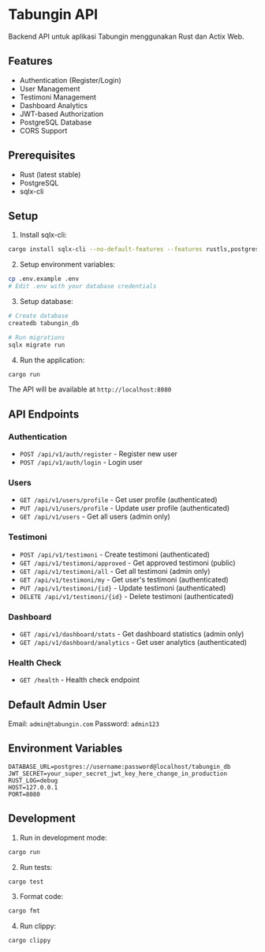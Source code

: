 # Tabungin API

Backend API untuk aplikasi Tabungin menggunakan Rust dan Actix Web.

## Features

- Authentication (Register/Login)
- User Management
- Testimoni Management
- Dashboard Analytics
- JWT-based Authorization
- PostgreSQL Database
- CORS Support

## Prerequisites

- Rust (latest stable)
- PostgreSQL
- sqlx-cli

## Setup

1. Install sqlx-cli:
```bash
cargo install sqlx-cli --no-default-features --features rustls,postgres
```

2. Setup environment variables:
```bash
cp .env.example .env
# Edit .env with your database credentials
```

3. Setup database:
```bash
# Create database
createdb tabungin_db

# Run migrations
sqlx migrate run
```

4. Run the application:
```bash
cargo run
```

The API will be available at `http://localhost:8080`

## API Endpoints

### Authentication
- `POST /api/v1/auth/register` - Register new user
- `POST /api/v1/auth/login` - Login user

### Users
- `GET /api/v1/users/profile` - Get user profile (authenticated)
- `PUT /api/v1/users/profile` - Update user profile (authenticated)
- `GET /api/v1/users` - Get all users (admin only)

### Testimoni
- `POST /api/v1/testimoni` - Create testimoni (authenticated)
- `GET /api/v1/testimoni/approved` - Get approved testimoni (public)
- `GET /api/v1/testimoni/all` - Get all testimoni (admin only)
- `GET /api/v1/testimoni/my` - Get user's testimoni (authenticated)
- `PUT /api/v1/testimoni/{id}` - Update testimoni (authenticated)
- `DELETE /api/v1/testimoni/{id}` - Delete testimoni (authenticated)

### Dashboard
- `GET /api/v1/dashboard/stats` - Get dashboard statistics (admin only)
- `GET /api/v1/dashboard/analytics` - Get user analytics (authenticated)

### Health Check
- `GET /health` - Health check endpoint

## Default Admin User

Email: `admin@tabungin.com`
Password: `admin123`

## Environment Variables

```
DATABASE_URL=postgres://username:password@localhost/tabungin_db
JWT_SECRET=your_super_secret_jwt_key_here_change_in_production
RUST_LOG=debug
HOST=127.0.0.1
PORT=8080
```

## Development

1. Run in development mode:
```bash
cargo run
```

2. Run tests:
```bash
cargo test
```

3. Format code:
```bash
cargo fmt
```

4. Run clippy:
```bash
cargo clippy
```
